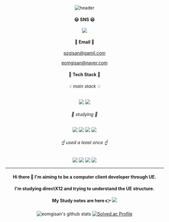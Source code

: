 
<div align="center">
  
![header](https://capsule-render.vercel.app/api?type=wave&color=auto&height=300&section=header&text=Welcome&fontSize=70&desc=gisan's%20github)

#### 😃 SNS 😃

 <a href="https://www.instagram.com/jjumbak_nabi/" target="_blank"><img src="https://img.shields.io/badge/instagram-ff69b4?style=flat-square&logo=instagram&logoColor=white"/></a>

#### 📧 Email 📧

pzgisan@gamil.com
 
eomgisan@naver.com

#### 💪 Tech Stack 💪
###### 💡 main stack 💡

<img src="https://img.shields.io/badge/C++-blueviolet?style=for-the-badge&logo=cplusplus&logoColor=white">  <img src="https://img.shields.io/badge/C-blue?style=for-the-badge&logo=c&logoColor=white">  


###### 📖 studying 📖

<img src="https://img.shields.io/badge/DirectX12-orange?style=flat-square&logo=&logoColor=white"/>  <img src="https://img.shields.io/badge/openGL-red?style=flat-square&logo=&logoColor=white"/>  <img src="https://img.shields.io/badge/WinApi-orange?style=flat-square&logo=Windows&logoColor=white"/>  <img src="https://img.shields.io/badge/UE-black?style=flat-square&logo=UnrealEngine&logoColor=white"/>


###### ☝ used a least once ☝

<img src="https://img.shields.io/badge/Unity-lightgray?style=for-the-badge&logo=Unity&logoColor=black">  <img src="https://img.shields.io/badge/LINUX-blue?style=for-the-badge&logo=Linux&logoColor=black">  <img src="https://img.shields.io/badge/Android-3DDC84?style=for-the-badge&logo=Android&logoColor=white">  <img src="https://img.shields.io/badge/Python-yellow?style=for-the-badge&logo=Python&logoColor=white">


---


#### Hi there 👋 I'm aiming to be a computer client developer through UE.
#### I'm studying directX12 and trying to understand the UE structure.
#### My Study notes are here  👉  <a href="https://buttercup-enthusiasm-95e.notion.site/89097266c0f649a2a9365cb64b4408ae?v=21fa1a2fab0f4a18812dff9259579a14" target="_blank"><img src="https://img.shields.io/badge/notion-9cf?style=flat-square&logo=notion&logoColor=black"/></a>


![eomgisan's github stats](https://github-readme-stats.vercel.app/api?username=eomgisan&show_icons=true)
[![Solved.ac Profile](http://mazassumnida.wtf/api/v2/generate_badge?boj=eomgisan)](https://solved.ac/eomgisan/)
</div>

